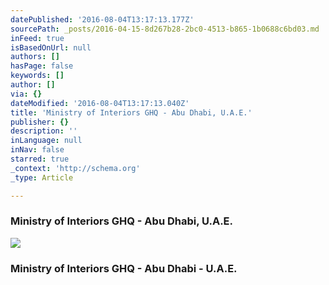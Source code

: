 ```yaml
---
datePublished: '2016-08-04T13:17:13.177Z'
sourcePath: _posts/2016-04-15-8d267b28-2bc0-4513-b865-1b0688c6bd03.md
inFeed: true
isBasedOnUrl: null
authors: []
hasPage: false
keywords: []
author: []
via: {}
dateModified: '2016-08-04T13:17:13.040Z'
title: 'Ministry of Interiors GHQ - Abu Dhabi, U.A.E.'
publisher: {}
description: ''
inLanguage: null
inNav: false
starred: true
_context: 'http://schema.org'
_type: Article

---
```

### **Ministry of Interiors GHQ - Abu Dhabi, U.A.E.**
![](https://the-grid-user-content.s3-us-west-2.amazonaws.com/967c61ac-8f7e-496d-90fa-1d7af01b0f4f.jpg)

### **Ministry of Interiors GHQ - Abu Dhabi - U.A.E.**